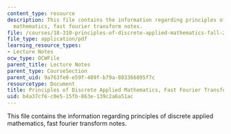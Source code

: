 ```yaml
---
content_type: resource
description: This file contains the information regarding principles of discrete applied
  mathematics, fast fourier transform notes.
file: /courses/18-310-principles-of-discrete-applied-mathematics-fall-2013/b4a37cf6c0e515fb863e139c2a6a51ac_MIT18_310F13_Ch17.pdf
file_type: application/pdf
learning_resource_types:
- Lecture Notes
ocw_type: OCWFile
parent_title: Lecture Notes
parent_type: CourseSection
parent_uid: 9a763fe0-e59f-409f-b79a-803366095f7c
resourcetype: Document
title: Principles of Discrete Applied Mathematics, Fast Fourier Transform Notes
uid: b4a37cf6-c0e5-15fb-863e-139c2a6a51ac
---
```

This file contains the information regarding principles of discrete applied mathematics, fast fourier transform notes.


